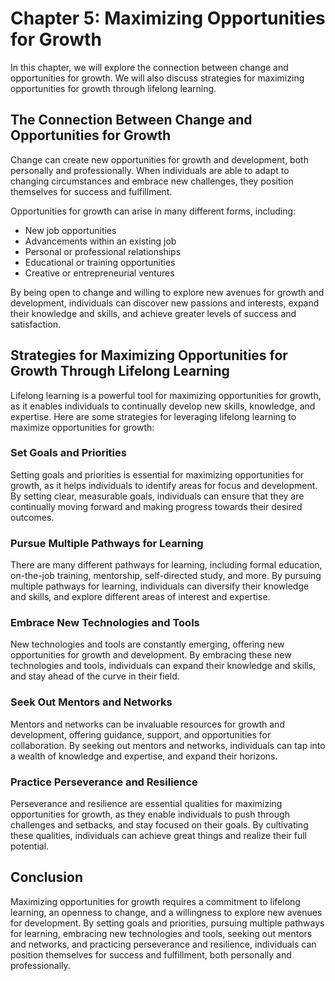 Chapter 5: Maximizing Opportunities for Growth
==============================================

In this chapter, we will explore the connection between change and opportunities for growth. We will also discuss strategies for maximizing opportunities for growth through lifelong learning.

The Connection Between Change and Opportunities for Growth
----------------------------------------------------------

Change can create new opportunities for growth and development, both personally and professionally. When individuals are able to adapt to changing circumstances and embrace new challenges, they position themselves for success and fulfillment.

Opportunities for growth can arise in many different forms, including:

* New job opportunities
* Advancements within an existing job
* Personal or professional relationships
* Educational or training opportunities
* Creative or entrepreneurial ventures

By being open to change and willing to explore new avenues for growth and development, individuals can discover new passions and interests, expand their knowledge and skills, and achieve greater levels of success and satisfaction.

Strategies for Maximizing Opportunities for Growth Through Lifelong Learning
----------------------------------------------------------------------------

Lifelong learning is a powerful tool for maximizing opportunities for growth, as it enables individuals to continually develop new skills, knowledge, and expertise. Here are some strategies for leveraging lifelong learning to maximize opportunities for growth:

### Set Goals and Priorities

Setting goals and priorities is essential for maximizing opportunities for growth, as it helps individuals to identify areas for focus and development. By setting clear, measurable goals, individuals can ensure that they are continually moving forward and making progress towards their desired outcomes.

### Pursue Multiple Pathways for Learning

There are many different pathways for learning, including formal education, on-the-job training, mentorship, self-directed study, and more. By pursuing multiple pathways for learning, individuals can diversify their knowledge and skills, and explore different areas of interest and expertise.

### Embrace New Technologies and Tools

New technologies and tools are constantly emerging, offering new opportunities for growth and development. By embracing these new technologies and tools, individuals can expand their knowledge and skills, and stay ahead of the curve in their field.

### Seek Out Mentors and Networks

Mentors and networks can be invaluable resources for growth and development, offering guidance, support, and opportunities for collaboration. By seeking out mentors and networks, individuals can tap into a wealth of knowledge and expertise, and expand their horizons.

### Practice Perseverance and Resilience

Perseverance and resilience are essential qualities for maximizing opportunities for growth, as they enable individuals to push through challenges and setbacks, and stay focused on their goals. By cultivating these qualities, individuals can achieve great things and realize their full potential.

Conclusion
----------

Maximizing opportunities for growth requires a commitment to lifelong learning, an openness to change, and a willingness to explore new avenues for development. By setting goals and priorities, pursuing multiple pathways for learning, embracing new technologies and tools, seeking out mentors and networks, and practicing perseverance and resilience, individuals can position themselves for success and fulfillment, both personally and professionally.
